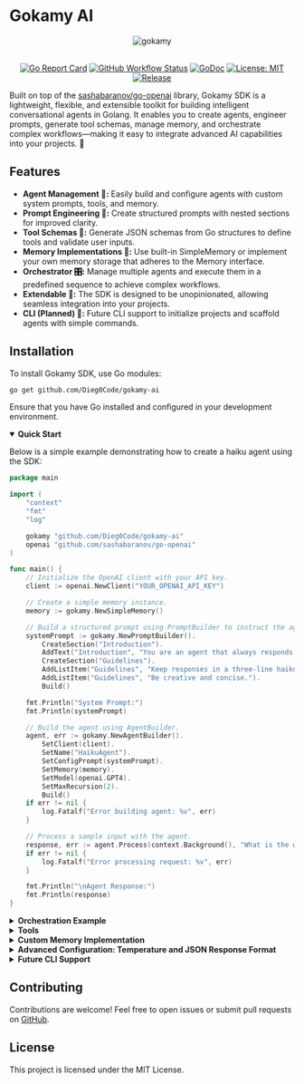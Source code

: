 # Gokamy AI

<div align="center">
  <img src="https://i.imgur.com/fKAZo4d.png" alt="gokamy">
  <br /><br />
  
  [![Go Report Card](https://goreportcard.com/badge/github.com/Dieg0Code/gokamy-ai)](https://goreportcard.com/report/github.com/Dieg0Code/gokamy-ai)
  [![GitHub Workflow Status](https://img.shields.io/github/actions/workflow/status/Dieg0Code/gokamy-ai/ci.yml?branch=main)](https://github.com/Dieg0Code/gokamy-ai/actions)
  [![GoDoc](https://godoc.org/github.com/Dieg0Code/gokamy-ai?status.svg)](https://pkg.go.dev/github.com/Dieg0Code/gokamy-ai)
  [![License: MIT](https://img.shields.io/badge/License-MIT-yellow.svg)](https://opensource.org/licenses/MIT)
  [![Release](https://img.shields.io/github/v/release/Dieg0Code/gokamy-ai)](https://github.com/Dieg0Code/gokamy-ai/releases)
</div>

Built on top of the [sashabaranov/go-openai](https://github.com/sashabaranov/go-openai) library, Gokamy SDK is a lightweight, flexible, and extensible toolkit for building intelligent conversational agents in Golang. It enables you to create agents, engineer prompts, generate tool schemas, manage memory, and orchestrate complex workflows—making it easy to integrate advanced AI capabilities into your projects. 🚀

## Features

- **Agent Management 🤖:** Easily build and configure agents with custom system prompts, tools, and memory.
- **Prompt Engineering 📝:** Create structured prompts with nested sections for improved clarity.
- **Tool Schemas 🔧:** Generate JSON schemas from Go structures to define tools and validate user inputs.
- **Memory Implementations 🧠:** Use built-in SimpleMemory or implement your own memory storage that adheres to the Memory interface.
- **Orchestrator 🎛️:** Manage multiple agents and execute them in a predefined sequence to achieve complex workflows.
- **Extendable 🔌:** The SDK is designed to be unopinionated, allowing seamless integration into your projects.
- **CLI (Planned) 🚀:** Future CLI support to initialize projects and scaffold agents with simple commands.

## Installation

To install Gokamy SDK, use Go modules:

```bash
go get github.com/Dieg0Code/gokamy-ai
```

Ensure that you have Go installed and configured in your development environment.

<details open>
  <summary><strong>Quick Start</strong></summary>

Below is a simple example demonstrating how to create a haiku agent using the SDK:

```go
package main

import (
	"context"
	"fmt"
	"log"

	gokamy "github.com/Dieg0Code/gokamy-ai"
	openai "github.com/sashabaranov/go-openai"
)

func main() {
	// Initialize the OpenAI client with your API key.
	client := openai.NewClient("YOUR_OPENAI_API_KEY")

	// Create a simple memory instance.
	memory := gokamy.NewSimpleMemory()

	// Build a structured prompt using PromptBuilder to instruct the agent to respond in haiku.
	systemPrompt := gokamy.NewPromptBuilder().
		CreateSection("Introduction").
		AddText("Introduction", "You are an agent that always responds in haiku format.").
		CreateSection("Guidelines").
		AddListItem("Guidelines", "Keep responses in a three-line haiku format (5-7-5 syllables).").
		AddListItem("Guidelines", "Be creative and concise.").
		Build()

	fmt.Println("System Prompt:")
	fmt.Println(systemPrompt)

	// Build the agent using AgentBuilder.
	agent, err := gokamy.NewAgentBuilder().
		SetClient(client).
		SetName("HaikuAgent").
		SetConfigPrompt(systemPrompt).
		SetMemory(memory).
		SetModel(openai.GPT4).
		SetMaxRecursion(2).
		Build()
	if err != nil {
		log.Fatalf("Error building agent: %v", err)
	}

	// Process a sample input with the agent.
	response, err := agent.Process(context.Background(), "What is the weather like today?")
	if err != nil {
		log.Fatalf("Error processing request: %v", err)
	}

	fmt.Println("\nAgent Response:")
	fmt.Println(response)
}
```
</details>

<details>
  <summary><strong>Orchestration Example</strong></summary>

Gokamy SDK also provides an orchestrator to manage a sequence of agents. In the following example, two agents are created and executed in sequence:

```go
package main

import (
	"context"
	"fmt"
	"log"

	gokamy "github.com/Dieg0Code/gokamy-ai"
	openai "github.com/sashabaranov/go-openai"
)

func main() {
	// Initialize the OpenAI client using your API key.
	client := openai.NewClient("YOUR_API_KEY")

	// Create simple memory instances for each agent.
	memoryAgentOne := gokamy.NewSimpleMemory()
	memoryAgentTwo := gokamy.NewSimpleMemory()

	// Build the first agent (HelloAgent).
	agentOne, err := gokamy.NewAgentBuilder().
		SetClient(client).
		SetName("HelloAgent").
		SetConfigPrompt("You are an agent that warmly greets users and encourages further interaction.").
		SetMemory(memoryAgentOne).
		SetModel(openai.GPT4).
		SetMaxRecursion(2).
		Build()
	if err != nil {
		log.Fatalf("Error building HelloAgent: %v", err)
	}

	// Build the second agent (FinalAgent).
	agentTwo, err := gokamy.NewAgentBuilder().
		SetClient(client).
		SetName("FinalAgent").
		SetConfigPrompt("You are an agent that provides a final summary based on the conversation.").
		SetMemory(memoryAgentTwo).
		SetModel(openai.GPT4).
		SetMaxRecursion(2).
		Build()
	if err != nil {
		log.Fatalf("Error building FinalAgent: %v", err)
	}

	// Create an orchestrator, register both agents, and define the execution sequence.
	orchestrator := gokamy.NewOrchestratorBuilder().
		AddAgent(agentOne).
		AddAgent(agentTwo).
		// Define the processing sequence: first HelloAgent, then FinalAgent.
		SetSequence([]string{"HelloAgent", "FinalAgent"}).
		Build()

	// Provide an input and process the sequence.
	input := "Please greet the user and provide a summary."
	response, err := orchestrator.ProcessSequence(context.Background(), input)
	if err != nil {
		log.Fatalf("Error processing sequence: %v", err)
	}

	fmt.Println("Final Orchestrator Response:")
	fmt.Println(response)
}
```
</details>

<details>
  <summary><strong>Tools</strong></summary>

Gokamy SDK includes functionality to automatically generate JSON schemas from Go structures. These generated schemas can be used to define and validate tools for your agents.

For example, consider the following tool definition that generates a JSON schema for a `Product` structure:

```go
package main

import (
	"encoding/json"
	"fmt"
	"log"

	gokamy "github.com/Dieg0Code/gokamy-ai"
)

// Product represents a product with various attributes.
type Product struct {
	ID        int     `json:"id" description:"Unique product identifier" required:"true"`
	Name      string  `json:"name" description:"Product name" required:"true"`
	Category  string  `json:"category" description:"Category of the product" enum:"Electronic,Furniture,Clothing"`
	Price     float64 `json:"price" description:"Price of the product"`
	Available bool    `json:"available" description:"Product availability" required:"true"`
}

func main() {
	// Generate the JSON schema for the Product struct.
	schema, err := gokamy.GenerateSchema(Product{})
	if err != nil {
		log.Fatal(err)
	}
	output, err := json.MarshalIndent(schema, "", "  ")
	if err != nil {
		log.Fatal(err)
	}
	fmt.Println(string(output))
}
```

The schema generation leverages reflection along with custom struct tags (e.g., description, required, enum) to produce a JSON Schema that describes the tool's expected input. This schema can then be used to interface with language models or validate user-provided data.
</details>

<details>
  <summary><strong>Custom Memory Implementation</strong></summary>

In addition to the built-in SimpleMemory (an in-memory slice), Gokamy SDK allows you to create your own memory implementations. Simply ensure your implementation satisfies the `Memory` interface.

Example custom memory implementation:

```go
package main

import (
    "context"
    "fmt"
    "log"
    "time"

    gomaky "github.com/Dieg0Code/gokamy"
    openai "github.com/sashabaranov/go-openai"
    
    "gorm.io/driver/postgres"
    "gorm.io/gorm"
)

// Message represents the schema for storing chat messages.
type Message struct {
    gorm.Model
    Role      string
    Content   string
}

// ORMMemory is a custom Memory implementation that persists messages with GORM.
type ORMMemory struct {
    db *gorm.DB
}

// Add stores a new message in the database.
func (m *ORMMemory) Add(message openai.ChatCompletionMessage) {
    msg := Message{
        Role:      message.Role,
        Content:   message.Content,
    }
    if err := m.db.Create(&msg).Error; err != nil {
        log.Printf("failed to add message: %v", err)
    }
}

// Get retrieves all stored messages ordered by creation time.
func (m *ORMMemory) Get() []openai.ChatCompletionMessage {
    var messages []Message
	if err := m.db.Order("created_at").Find(&messages).Error; err != nil {
		log.Printf("failed to get messages: %v", err)
		return nil
	}

	var chatMessages []openai.ChatCompletionMessage
	for _, msg := range messages {
		chatMessages = append(chatMessages, openai.ChatCompletionMessage{
			Role:    msg.Role,
			Content: msg.Content,
		})
	}
}

// Clear removes all messages from the persistent memory.
func (m *ORMMemory) Clear() {
    // optional: implement clear functionality
}

// NewORMMemory returns a Memory interface backed by ORMMemory.
// It auto-migrates the Message table using GORM.
func NewORMMemory(db *gorm.DB) gomaky.Memory {
    if err := db.AutoMigrate(&Message{}); err != nil {
        log.Fatalf("AutoMigrate failed: %v", err)
    }
    return &ORMMemory{db: db}
}

func main() {
    // Set up the PostgreSQL DSN. Replace with your PostgreSQL credentials.
    dsn := "host=localhost user=postgres password=YOUR_PASSWORD dbname=your_db port=5432 sslmode=disable TimeZone=UTC"
    db, err := gorm.Open(postgres.Open(dsn), &gorm.Config{})
    if err != nil {
        log.Fatalf("failed to connect to database: %v", err)
    }

    // Create ORM-based memory instances for each agent.
    memoryAgentOne := NewORMMemory(db)
    memoryAgentTwo := NewORMMemory(db)

    // Create an ORM-based memory instance for orchestrator global history.
    globalHistory := NewORMMemory(db)

    // Initialize the OpenAI client using your API key.
    client := openai.NewClient("YOUR_API_KEY")

    // Build the first agent (HelloAgent).
    agentOne, err := gomaky.NewAgentBuilder().
        SetClient(client).
        SetName("HelloAgent").
        SetConfigPrompt("You are an agent that warmly greets users and encourages further interaction.").
        SetMemory(memoryAgentOne).
        SetModel(openai.GPT4).
        SetMaxRecursion(2).
        Build()
    if err != nil {
        log.Fatalf("Error building HelloAgent: %v", err)
    }

    // Build the second agent (FinalAgent).
    agentTwo, err := gomaky.NewAgentBuilder().
        SetClient(client).
        SetName("FinalAgent").
        SetConfigPrompt("You are an agent that provides a final summary based on the conversation.").
        SetMemory(memoryAgentTwo).
        SetModel(openai.GPT4).
        SetMaxRecursion(2).
        Build()
    if err != nil {
        log.Fatalf("Error building FinalAgent: %v", err)
    }

    // Create an orchestrator, register both agents, and define the execution sequence.
    orchestrator := gomaky.NewOrchestratorBuilder().
        SetGlobalHistory(globalHistory).
        AddAgent(agentOne).
        AddAgent(agentTwo).
        // Define the processing sequence: first HelloAgent, then FinalAgent.
        SetSequence([]string{"HelloAgent", "FinalAgent"}).
        Build()

    // Provide an input and process the sequence.
    input := "Please greet the user and provide a summary."
    response, err := orchestrator.ProcessSequence(context.Background(), input)
    if err != nil {
        log.Fatalf("Error processing sequence: %v", err)
    }

    fmt.Println("Final Orchestrator Response:")
    fmt.Println(response)
}
```
</details>

<details>
  <summary><strong>Advanced Configuration: Temperature and JSON Response Format</strong></summary>


You can configure the behavior of your agent by configuring parameters such as temperature and JSON response format. The following example demonstrates how to set these options using the AgentBuilder:

```go
package main

import (
	"context"
	"fmt"
	"log"

	gokamy "github.com/Dieg0Code/gokamy-ai"
	openai "github.com/sashabaranov/go-openai"
)

// MyResponse defines the expected JSON structure of the response.
type MyResponse struct {
	Message string   `json:"message" description:"The response message from the agent" required:"true"`
	Code    int      `json:"code" description:"The status code of the response" required:"true"`
	Status  string   `json:"status" description:"The status of the operation" enum:"success,failure" required:"true"`
	Details []string `json:"details" description:"Optional additional details about the response" required:"false"`
}

func main() {
	// Initialize the OpenAI client with your API key.
	client := openai.NewClient("YOUR_OPENAI_API_KEY")

	// Create a simple memory instance.
	memory := gokamy.NewSimpleMemory()

	// Set a basic system prompt.
	systemPrompt := "You are an advanced agent configured with custom settings. Please provide a JSON response following the expected format."

	// Build the agent with custom temperature and JSON response format.
	agent, err := gokamy.NewAgentBuilder().
		SetClient(client).
		SetName("AdvancedAgent").
		SetConfigPrompt(systemPrompt).
		SetMemory(memory).
		SetModel(openai.GPT4).
		SetMaxRecursion(2).
		SetTemperature(0.7).                // Set the temperature to influence randomness.
		SetJSONResponseFormat(MyResponse{}). // Set the expected JSON response format using tags.
		Build()
	if err != nil {
		log.Fatalf("Error building agent: %v", err)
	}

	// Process a sample input with the agent.
	response, err := agent.Process(context.Background(), "Provide a response in JSON format.")
	if err != nil {
		log.Fatalf("Error processing request: %v", err)
	}

	// Parse the JSON response into MyResponse struct.
	var parsedResponse MyResponse
	if err := json.Unmarshal([]byte(response), &parsedResponse); err != nil {
		log.Fatalf("Error parsing JSON response: %v", err)
	}

	// Print the parsed response.
	fmt.Println("Agent Response:")
	fmt.Printf("Message: %s\n", parsedResponse.Message)
	fmt.Printf("Code: %d\n", parsedResponse.Code)
}

```
</details>

<details>
  <summary><strong>Future CLI Support</strong></summary>

The project is also planning a CLI tool to streamline project setup. The planned commands include:

- **`gokamy init`**: Initializes the project structure by creating an `agents` directory.
- **`gokamy new AgentName`**: Creates a new agent scaffold with placeholder files (e.g., AgentName.go, AgentNameTool.go, prompt.go).

Stay tuned for further updates!
</details>

## Contributing

Contributions are welcome! Feel free to open issues or submit pull requests on [GitHub](https://github.com/Dieg0Code/gokamy-ai).

## License

This project is licensed under the MIT License.